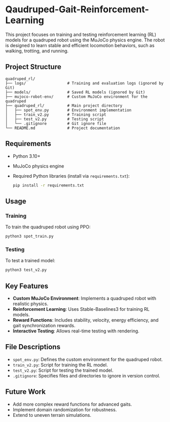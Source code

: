 # Qaudruped-Gait-Reinforcement-Learning

This project focuses on training and testing reinforcement learning (RL) models for a quadruped robot using the MuJoCo physics engine. The robot is designed to learn stable and efficient locomotion behaviors, such as walking, trotting, and running.

## Project Structure
```
quadruped_rl/
├── logs/                  # Training and evaluation logs (ignored by Git)
├── models/                # Saved RL models (ignored by Git)
├── mujoco-robot-env/      # Custom MuJoCo environment for the quadruped
├── quadruped_rl/          # Main project directory
│   ├── spot_env.py        # Environment implementation
│   ├── train_v2.py        # Training script
│   ├── test_v2.py         # Testing script
│   └── .gitignore         # Git ignore file
└── README.md              # Project documentation
```

## Requirements

- Python 3.10+
- MuJoCo physics engine
- Required Python libraries (install via `requirements.txt`):

  ```bash
  pip install -r requirements.txt
  ```

## Usage

### Training
To train the quadruped robot using PPO:
```bash
python3 spot_train.py
```

### Testing
To test a trained model:
```bash
python3 test_v2.py
```

## Key Features

- **Custom MuJoCo Environment**: Implements a quadruped robot with realistic physics.
- **Reinforcement Learning**: Uses Stable-Baselines3 for training RL models.
- **Reward Functions**: Includes stability, velocity, energy efficiency, and gait synchronization rewards.
- **Interactive Testing**: Allows real-time testing with rendering.

## File Descriptions

- `spot_env.py`: Defines the custom environment for the quadruped robot.
- `train_v2.py`: Script for training the RL model.
- `test_v2.py`: Script for testing the trained model.
- `.gitignore`: Specifies files and directories to ignore in version control.

## Future Work

- Add more complex reward functions for advanced gaits.
- Implement domain randomization for robustness.
- Extend to uneven terrain simulations.

<!-- ## License

This project is licensed under the MIT License. See the `LICENSE` file for details.
```

Save this content as `README.md` in your project directory. Let me know if you need further customization! -->